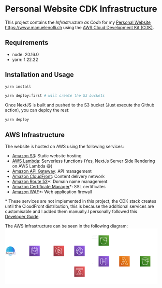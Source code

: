 # Personal Website CDK Infrastructure

This project contains the *Infrastructure as Code* for my [Personal Website](https://github.com/ManueleNolli/PersonalWebsite) https://www.manuelenolli.ch using the [AWS Cloud Development Kit (CDK)](https://aws.amazon.com/cdk/).


## Requirements

* node: 20.16.0
* yarn: 1.22.22

## Installation and Usage

```bash
yarn install
```

```bash
yarn deploy:first # will create the S3 buckets
```

Once NextJS is built and pushed to the S3 bucket (Just execute the Github action), you can deploy the rest:
```bash
yarn deploy
```

## AWS Infrastructure

The website is hosted on AWS using the following services:
* [Amazon S3](https://aws.amazon.com/s3/): Static website hosting
* [AWS Lambda](https://aws.amazon.com/lambda/): Serverless functions (Yes, NextJs Server Side Rendering on AWS Lambda 😄)
* [Amazon API Gateway](https://aws.amazon.com/api-gateway/): API management
* [Amazon CloudFront](https://aws.amazon.com/cloudfront/): Content delivery network
* [Amazon Route 53](https://aws.amazon.com/route53/)*: Domain name management
* [Amazon Certificate Manager](https://aws.amazon.com/certificate-manager/)*: SSL certificates
* [Amazon WAF](https://aws.amazon.com/waf/)*: Web application firewall

\* These services are not implemented in this project, the CDK stack creates until the CloudFront distribution, this is because the additional services are customisable and I added them manually.I personally followed this [Developer Guide](https://docs.aws.amazon.com/Route53/latest/DeveloperGuide/routing-to-cloudfront-distribution.html).



The AWS Infrastructure can be seen in the following diagram:
<img alt="AWS Infrastructure" src="https://github.com/ManueleNolli/PersonalWebsite/blob/main/.github/assets/aws_diagram.png"/>